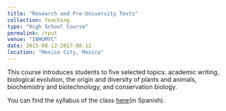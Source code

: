 ```yaml
---
title: "Research and Pre-University Texts"
collection: teaching
type: "High School Course"
permalink: /rput
venue: "INHUMYC"
date: 2015-08-12-2017-08-12
location: "Mexico City, Mexico"
---
```


This course introduces students to five selected topics: academic writing, biological evolution, the origin and diversity of plants and animals, biochemistry and biotechnology, and conservation biology. 

You can find the syllabus of the class [here](http://mauriciobetan.github.io/files/rputsyllabus.pdf)(in Spanish).
